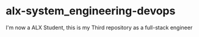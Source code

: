 # alx-system_engineering-devops
I'm now a ALX Student, this is my Third repository as a full-stack engineer
